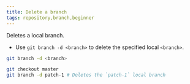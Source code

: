 ```yaml
---
title: Delete a branch
tags: repository,branch,beginner
---
```


Deletes a local branch.

- Use `git branch -d <branch>` to delete the specified local `<branch>`.

```sh
git branch -d <branch>
```

```sh
git checkout master
git branch -d patch-1 # Deletes the `patch-1` local branch
```
